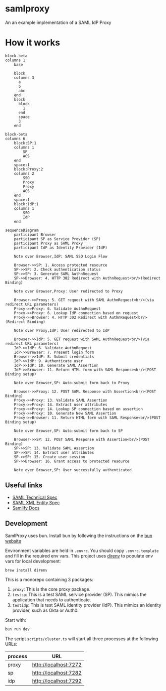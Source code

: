 # samlproxy
An an example implementation of a SAML IdP Proxy

# How it works

```mermaid
block-beta
columns 1
    base

    block
    columns 3
      a
      b
      abc
    end
    block
      block
        1
      end
      space
      3
    end
```

```mermaid
block-beta
columns 6
    block:SP:1
    columns 1
        SP
        ACS
    end
    space:1
    block:Proxy:2
    columns 2
        SSO
        Proxy
        Proxy
        ACS
    end
    space:1
    block:IdP:1
    columns 1
        SSO
        IdP
    end
```

```mermaid
sequenceDiagram
    participant Browser
    participant SP as Service Provider (SP)
    participant Proxy as SAML Proxy
    participant IdP as Identity Provider (IdP)

    Note over Browser,IdP: SAML SSO Login Flow

    Browser->>SP: 1. Access protected resource
    SP->>SP: 2. Check authentication status
    SP->>SP: 3. Generate SAML AuthnRequest
    SP->>Browser: 4. HTTP 302 Redirect with AuthnRequest<br/>(Redirect Binding)

    Note over Browser,Proxy: User redirected to Proxy

    Browser->>Proxy: 5. GET request with SAML AuthnRequest<br/>(via redirect URL parameters)
    Proxy->>Proxy: 6. Validate AuthnRequest
    Proxy->>Proxy: 6. Lookup IdP connection based on request
    Proxy->>Browser: 4. HTTP 302 Redirect with AuthnRequest<br/>(Redirect Binding)

    Note over Proxy,IdP: User redirected to IdP

    Browser->>IdP: 5. GET request with SAML AuthnRequest<br/>(via redirect URL parameters)
    IdP->>IdP: 6. Validate AuthnRequest
    IdP->>Browser: 7. Present login form
    Browser->>IdP: 8. Submit credentials
    IdP->>IdP: 9. Authenticate user
    IdP->>IdP: 10. Generate SAML Assertion
    IdP->>Browser: 11. Return HTML form with SAML Response<br/>(POST Binding setup)

    Note over Browser,SP: Auto-submit form back to Proxy

    Browser->>Proxy: 12. POST SAML Response with Assertion<br/>(POST Binding)
    Proxy->>Proxy: 13. Validate SAML Assertion
    Proxy->>Proxy: 14. Extract user attributes
    Proxy->>Proxy: 14. Lookup SP connection based on assertion
    Proxy->>Proxy: 10. Generate New SAML Assertion
    Proxy->>Browser: 11. Return HTML form with SAML Response<br/>(POST Binding setup)

    Note over Browser,SP: Auto-submit form back to SP

    Browser->>SP: 12. POST SAML Response with Assertion<br/>(POST Binding)
    SP->>SP: 13. Validate SAML Assertion
    SP->>SP: 14. Extract user attributes
    SP->>SP: 15. Create user session
    SP->>Browser: 16. Grant access to protected resource

    Note over Browser,SP: User successfully authenticated
```

## Useful links
* [SAML Technical Spec](https://docs.oasis-open.org/security/saml/Post2.0/sstc-saml-tech-overview-2.0-cd-02.html)
* [SAML XML Entity Spec](https://docs.oasis-open.org/security/saml/v2.0/saml-core-2.0-os.pdf)
* [Samlify Docs](https://samlify.js.org/#/?id=samlify)


## Development
SamlProxy uses bun. Install bun by following the instructions on the [bun website](https://bun.sh/docs/installation)

Environment variables are held in `.envrc`. You should copy `.envrc.template` and fill in the required env vars. This project uses [direnv](https://direnv.net/) to populate env vars for local development:
```zsh
brew install direnv
```

This is a monorepo containing 3 packages:
1. `proxy`: This is the core proxy package.
1. `testsp`: This is a test SAML service provider (SP). This mimics the application that needs to authenticate.
1. `testidp`: This is test SAML identity provider (IdP). This mimics an identity provider, such as Okta or Auth0.

Start with:
```zsh
bun run dev
```
The script `scripts/cluster.ts` will start all three processes at the following URLs:

| process | URL |
|---|---|
| proxy | <http://localhost:7272> |
| sp    | <http://localhost:7282> |
| idp   | <http://localhost:7292> |
